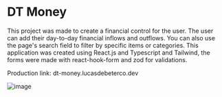 # DT Money

This project was made to create a financial control for the user. The user can add their day-to-day financial inflows and outflows. You can also use the page's search field to filter by specific items or categories. This application was created using React.js and Typescript and Tailwind, the forms were made with react-hook-form and zod for validations.

Production link: dt-money.lucasdebeterco.dev

![image](https://github.com/user-attachments/assets/2e28b5f6-1a1d-4d5f-bd81-90a356c87ac9)
